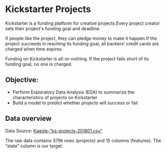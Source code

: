 # Kickstarter Projects
Kickstarter is a funding platform for creative projects.Every project creator sets their project's funding goal and deadline. 

If people like the project, they can pledge money to make it happen.If the project succeeds in reaching its funding goal, all backers' credit cards are charged when time expires. 

Funding on Kickstarter is all-or-nothing. If the project falls short of its funding goal, no one is charged.

## Objective:
- Perform Exploratory Data Analysis (EDA) to summarize the characteristics of projects on Kickstarter
- Build a model to predict whether projects will success or fail

## Data overview
Data Source: [Kaggle-"ks-projects-201801.csv"](https://www.kaggle.com/kemical/kickstarter-projects/version/7#ks-projects-201801.csv)

The raw data contains 379k rows (projects) and 15 columns (features). The “state” column is our target.

